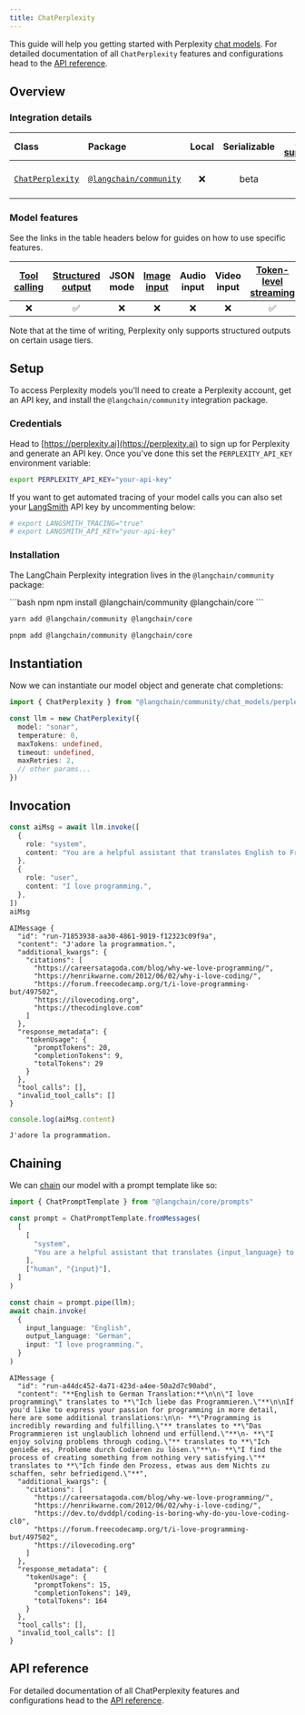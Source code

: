 ```yaml
---
title: ChatPerplexity
---
```


This guide will help you getting started with Perplexity [chat models](/oss/concepts/#chat-models). For detailed documentation of all `ChatPerplexity` features and configurations head to the [API reference](https://api.js.langchain.com/classes/_langchain_community.chat_models_perplexity.ChatPerplexity.html).

## Overview

### Integration details

| Class | Package | Local | Serializable | [PY support](https://python.langchain.com/docs/integrations/chat/perplexity/) | Package downloads | Package latest |
| :--- | :--- | :---: | :---: |  :---: | :---: | :---: |
| [`ChatPerplexity`](https://api.js.langchain.com/classes/_langchain_community.chat_models_perplexity.ChatPerplexity.html) | [`@langchain/community`](https://npmjs.com/@langchain/community) | ❌ | beta | ✅ | ![NPM - Downloads](https://img.shields.io/npm/dm/@langchain/community?style=flat-square&label=%20&) | ![NPM - Version](https://img.shields.io/npm/v/@langchain/community?style=flat-square&label=%20&) |

### Model features

See the links in the table headers below for guides on how to use specific features.

| [Tool calling](/oss/how-to/tool_calling) | [Structured output](/oss/how-to/structured_output/) | JSON mode | [Image input](/oss/how-to/multimodal_inputs/) | Audio input | Video input | [Token-level streaming](/oss/how-to/chat_streaming/) | [Token usage](/oss/how-to/chat_token_usage_tracking/) | [Logprobs](/oss/how-to/logprobs/) |
| :---: | :---: | :---: | :---: |  :---: | :---: | :---: | :---: | :---: |
| ❌ | ✅ | ❌ | ❌ | ❌ | ❌ | ✅ | ✅ | ❌ |

Note that at the time of writing, Perplexity only supports structured outputs on certain usage tiers.

## Setup

To access Perplexity models you'll need to create a Perplexity account, get an API key, and install the `@langchain/community` integration package.

### Credentials

Head to [https://perplexity.ai](https://perplexity.ai) to sign up for Perplexity and generate an API key. Once you've done this set the `PERPLEXITY_API_KEY` environment variable:

```bash
export PERPLEXITY_API_KEY="your-api-key"
```

If you want to get automated tracing of your model calls you can also set your [LangSmith](https://docs.smith.langchain.com/) API key by uncommenting below:

```bash
# export LANGSMITH_TRACING="true"
# export LANGSMITH_API_KEY="your-api-key"
```

### Installation

The LangChain Perplexity integration lives in the `@langchain/community` package:

<CodeGroup>
```bash npm
npm install @langchain/community @langchain/core
```

```bash yarn
yarn add @langchain/community @langchain/core
```

```bash pnpm
pnpm add @langchain/community @langchain/core
```
</CodeGroup>

## Instantiation

Now we can instantiate our model object and generate chat completions:

```typescript
import { ChatPerplexity } from "@langchain/community/chat_models/perplexity"

const llm = new ChatPerplexity({
  model: "sonar",
  temperature: 0,
  maxTokens: undefined,
  timeout: undefined,
  maxRetries: 2,
  // other params...
})
```

## Invocation

```typescript
const aiMsg = await llm.invoke([
  {
    role: "system",
    content: "You are a helpful assistant that translates English to French. Translate the user sentence.",
  },
  {
    role: "user",
    content: "I love programming.",
  },
])
aiMsg
```

```output
AIMessage {
  "id": "run-71853938-aa30-4861-9019-f12323c09f9a",
  "content": "J'adore la programmation.",
  "additional_kwargs": {
    "citations": [
      "https://careersatagoda.com/blog/why-we-love-programming/",
      "https://henrikwarne.com/2012/06/02/why-i-love-coding/",
      "https://forum.freecodecamp.org/t/i-love-programming-but/497502",
      "https://ilovecoding.org",
      "https://thecodinglove.com"
    ]
  },
  "response_metadata": {
    "tokenUsage": {
      "promptTokens": 20,
      "completionTokens": 9,
      "totalTokens": 29
    }
  },
  "tool_calls": [],
  "invalid_tool_calls": []
}
```

```typescript
console.log(aiMsg.content)
```

```output
J'adore la programmation.
```

## Chaining

We can [chain](/oss/how-to/sequence/) our model with a prompt template like so:

```typescript
import { ChatPromptTemplate } from "@langchain/core/prompts"

const prompt = ChatPromptTemplate.fromMessages(
  [
    [
      "system",
      "You are a helpful assistant that translates {input_language} to {output_language}.",
    ],
    ["human", "{input}"],
  ]
)

const chain = prompt.pipe(llm);
await chain.invoke(
  {
    input_language: "English",
    output_language: "German",
    input: "I love programming.",
  }
)
```

```output
AIMessage {
  "id": "run-a44dc452-4a71-423d-a4ee-50a2d7c90abd",
  "content": "**English to German Translation:**\n\n\"I love programming\" translates to **\"Ich liebe das Programmieren.\"**\n\nIf you'd like to express your passion for programming in more detail, here are some additional translations:\n\n- **\"Programming is incredibly rewarding and fulfilling.\"** translates to **\"Das Programmieren ist unglaublich lohnend und erfüllend.\"**\n- **\"I enjoy solving problems through coding.\"** translates to **\"Ich genieße es, Probleme durch Codieren zu lösen.\"**\n- **\"I find the process of creating something from nothing very satisfying.\"** translates to **\"Ich finde den Prozess, etwas aus dem Nichts zu schaffen, sehr befriedigend.\"**",
  "additional_kwargs": {
    "citations": [
      "https://careersatagoda.com/blog/why-we-love-programming/",
      "https://henrikwarne.com/2012/06/02/why-i-love-coding/",
      "https://dev.to/dvddpl/coding-is-boring-why-do-you-love-coding-cl0",
      "https://forum.freecodecamp.org/t/i-love-programming-but/497502",
      "https://ilovecoding.org"
    ]
  },
  "response_metadata": {
    "tokenUsage": {
      "promptTokens": 15,
      "completionTokens": 149,
      "totalTokens": 164
    }
  },
  "tool_calls": [],
  "invalid_tool_calls": []
}
```

## API reference

For detailed documentation of all ChatPerplexity features and configurations head to the [API reference](https://api.js.langchain.com/classes/_langchain_community.chat_models_perplexity.ChatPerplexity.html).
